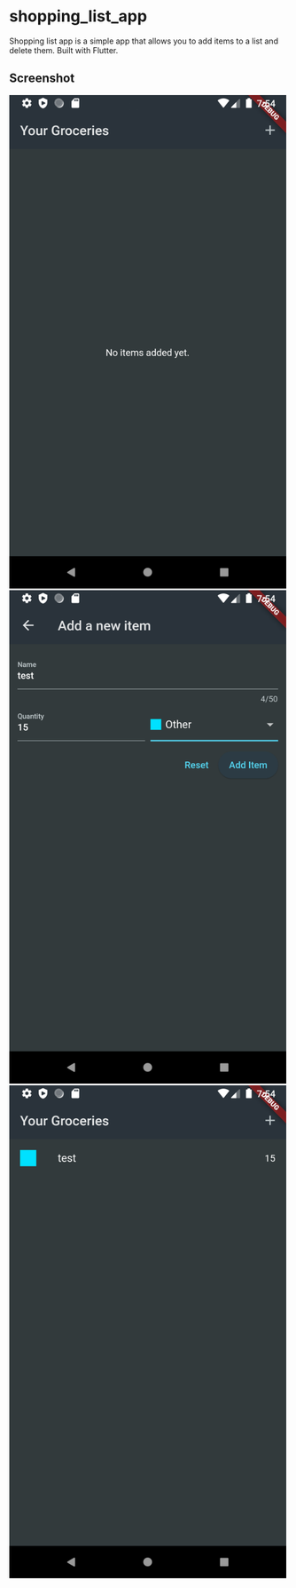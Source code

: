 # shopping_list_app

Shopping list app is a simple app that allows you to add items to a list and delete them. Built with Flutter.

## Screenshot
<img src="../img/home.png" alt="All" width="500" height="auto"/>

<img src="../img/newitem.png" alt="Delete" width="500" height="auto"/>

<img src="../img/homeadded.png" alt="Add" width="500" height="auto"/>

